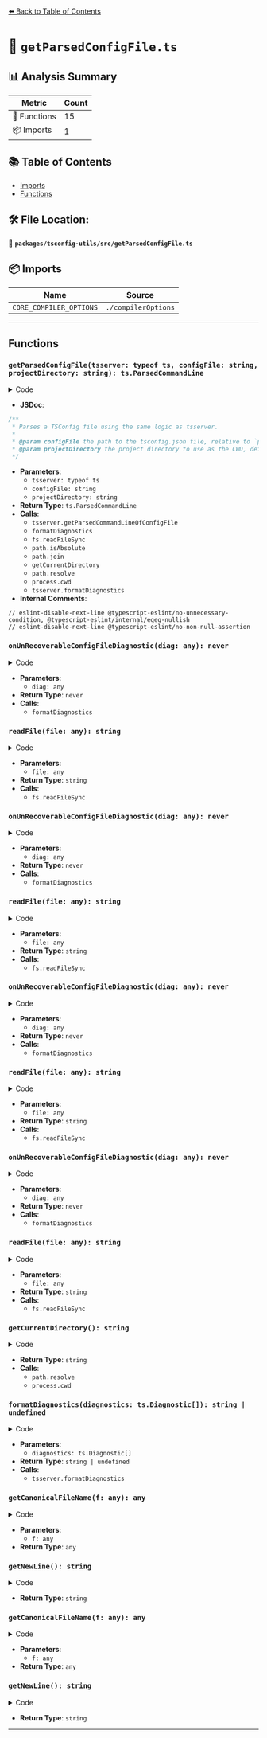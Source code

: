 [⬅️ Back to Table of Contents](../../../index.md)

# 📄 `getParsedConfigFile.ts`

## 📊 Analysis Summary

| Metric | Count |
|--------|-------|
| 🔧 Functions | 15 |
| 📦 Imports | 1 |

## 📚 Table of Contents

- [Imports](#imports)
- [Functions](#functions)

## 🛠️ File Location:
📂 **`packages/tsconfig-utils/src/getParsedConfigFile.ts`**

## 📦 Imports

| Name | Source |
|------|--------|
| `CORE_COMPILER_OPTIONS` | `./compilerOptions` |


---

## Functions

### `getParsedConfigFile(tsserver: typeof ts, configFile: string, projectDirectory: string): ts.ParsedCommandLine`

<details><summary>Code</summary>

```ts
export function getParsedConfigFile(
  tsserver: typeof ts,
  configFile: string,
  projectDirectory?: string,
): ts.ParsedCommandLine {
  // eslint-disable-next-line @typescript-eslint/no-unnecessary-condition, @typescript-eslint/internal/eqeq-nullish
  if (tsserver.sys === undefined) {
    throw new Error(
      '`getParsedConfigFile` is only supported in a Node-like environment.',
    );
  }

  const parsed = tsserver.getParsedCommandLineOfConfigFile(
    configFile,
    CORE_COMPILER_OPTIONS,
    {
      fileExists: fs.existsSync,
      getCurrentDirectory,
      onUnRecoverableConfigFileDiagnostic: diag => {
        throw new Error(formatDiagnostics([diag])); // ensures that `parsed` is defined.
      },
      readDirectory: tsserver.sys.readDirectory,
      readFile: file =>
        fs.readFileSync(
          path.isAbsolute(file) ? file : path.join(getCurrentDirectory(), file),
          'utf-8',
        ),
      useCaseSensitiveFileNames: tsserver.sys.useCaseSensitiveFileNames,
    },
  );

  if (parsed?.errors.length) {
    throw new Error(formatDiagnostics(parsed.errors));
  }

  // eslint-disable-next-line @typescript-eslint/no-non-null-assertion
  return parsed!;

  function getCurrentDirectory(): string {
    return projectDirectory ? path.resolve(projectDirectory) : process.cwd();
  }

  function formatDiagnostics(diagnostics: ts.Diagnostic[]): string | undefined {
    return tsserver.formatDiagnostics(diagnostics, {
      getCanonicalFileName: f => f,
      getCurrentDirectory,
      getNewLine: () => '\n',
    });
  }
}
```
</details>

- **JSDoc**:
```ts
/**
 * Parses a TSConfig file using the same logic as tsserver.
 *
 * @param configFile the path to the tsconfig.json file, relative to `projectDirectory`
 * @param projectDirectory the project directory to use as the CWD, defaults to `process.cwd()`
 */
```

- **Parameters**:
  - `tsserver: typeof ts`
  - `configFile: string`
  - `projectDirectory: string`
- **Return Type**: `ts.ParsedCommandLine`
- **Calls**:
  - `tsserver.getParsedCommandLineOfConfigFile`
  - `formatDiagnostics`
  - `fs.readFileSync`
  - `path.isAbsolute`
  - `path.join`
  - `getCurrentDirectory`
  - `path.resolve`
  - `process.cwd`
  - `tsserver.formatDiagnostics`
- **Internal Comments**:
```
// eslint-disable-next-line @typescript-eslint/no-unnecessary-condition, @typescript-eslint/internal/eqeq-nullish
// eslint-disable-next-line @typescript-eslint/no-non-null-assertion
```

### `onUnRecoverableConfigFileDiagnostic(diag: any): never`

<details><summary>Code</summary>

```ts
diag => {
        throw new Error(formatDiagnostics([diag])); // ensures that `parsed` is defined.
      }
```
</details>

- **Parameters**:
  - `diag: any`
- **Return Type**: `never`
- **Calls**:
  - `formatDiagnostics`
### `readFile(file: any): string`

<details><summary>Code</summary>

```ts
file =>
        fs.readFileSync(
          path.isAbsolute(file) ? file : path.join(getCurrentDirectory(), file),
          'utf-8',
        )
```
</details>

- **Parameters**:
  - `file: any`
- **Return Type**: `string`
- **Calls**:
  - `fs.readFileSync`
### `onUnRecoverableConfigFileDiagnostic(diag: any): never`

<details><summary>Code</summary>

```ts
diag => {
        throw new Error(formatDiagnostics([diag])); // ensures that `parsed` is defined.
      }
```
</details>

- **Parameters**:
  - `diag: any`
- **Return Type**: `never`
- **Calls**:
  - `formatDiagnostics`
### `readFile(file: any): string`

<details><summary>Code</summary>

```ts
file =>
        fs.readFileSync(
          path.isAbsolute(file) ? file : path.join(getCurrentDirectory(), file),
          'utf-8',
        )
```
</details>

- **Parameters**:
  - `file: any`
- **Return Type**: `string`
- **Calls**:
  - `fs.readFileSync`
### `onUnRecoverableConfigFileDiagnostic(diag: any): never`

<details><summary>Code</summary>

```ts
diag => {
        throw new Error(formatDiagnostics([diag])); // ensures that `parsed` is defined.
      }
```
</details>

- **Parameters**:
  - `diag: any`
- **Return Type**: `never`
- **Calls**:
  - `formatDiagnostics`
### `readFile(file: any): string`

<details><summary>Code</summary>

```ts
file =>
        fs.readFileSync(
          path.isAbsolute(file) ? file : path.join(getCurrentDirectory(), file),
          'utf-8',
        )
```
</details>

- **Parameters**:
  - `file: any`
- **Return Type**: `string`
- **Calls**:
  - `fs.readFileSync`
### `onUnRecoverableConfigFileDiagnostic(diag: any): never`

<details><summary>Code</summary>

```ts
diag => {
        throw new Error(formatDiagnostics([diag])); // ensures that `parsed` is defined.
      }
```
</details>

- **Parameters**:
  - `diag: any`
- **Return Type**: `never`
- **Calls**:
  - `formatDiagnostics`
### `readFile(file: any): string`

<details><summary>Code</summary>

```ts
file =>
        fs.readFileSync(
          path.isAbsolute(file) ? file : path.join(getCurrentDirectory(), file),
          'utf-8',
        )
```
</details>

- **Parameters**:
  - `file: any`
- **Return Type**: `string`
- **Calls**:
  - `fs.readFileSync`
### `getCurrentDirectory(): string`

<details><summary>Code</summary>

```ts
function getCurrentDirectory(): string {
    return projectDirectory ? path.resolve(projectDirectory) : process.cwd();
  }
```
</details>

- **Return Type**: `string`
- **Calls**:
  - `path.resolve`
  - `process.cwd`
### `formatDiagnostics(diagnostics: ts.Diagnostic[]): string | undefined`

<details><summary>Code</summary>

```ts
function formatDiagnostics(diagnostics: ts.Diagnostic[]): string | undefined {
    return tsserver.formatDiagnostics(diagnostics, {
      getCanonicalFileName: f => f,
      getCurrentDirectory,
      getNewLine: () => '\n',
    });
  }
```
</details>

- **Parameters**:
  - `diagnostics: ts.Diagnostic[]`
- **Return Type**: `string | undefined`
- **Calls**:
  - `tsserver.formatDiagnostics`
### `getCanonicalFileName(f: any): any`

<details><summary>Code</summary>

```ts
f => f
```
</details>

- **Parameters**:
  - `f: any`
- **Return Type**: `any`
### `getNewLine(): string`

<details><summary>Code</summary>

```ts
() => '\n'
```
</details>

- **Return Type**: `string`
### `getCanonicalFileName(f: any): any`

<details><summary>Code</summary>

```ts
f => f
```
</details>

- **Parameters**:
  - `f: any`
- **Return Type**: `any`
### `getNewLine(): string`

<details><summary>Code</summary>

```ts
() => '\n'
```
</details>

- **Return Type**: `string`

---